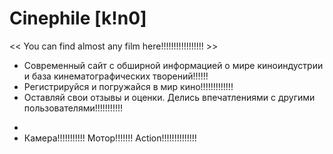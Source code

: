# Сinephile [k!n0]
<< You can find almost any film here!!!!!!!!!!!!!!!!! >>

- Современный сайт с обширной информацией о мире киноиндустрии и база кинематографических творений!!!!!!
- Регистрируйся и погружайся в мир кино!!!!!!!!!!!!!
- Оставляй свои отзывы и оценки. Делись впечатлениями с другими пользователями!!!!!!!!!!!
*
* Камера!!!!!!!!!!! Мотор!!!!!!! Action!!!!!!!!!!!!!!
